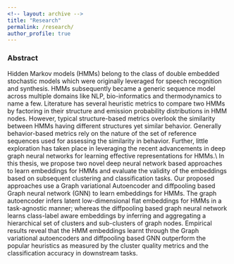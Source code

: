 ```yaml
---
<!-- layout: archive -->
title: "Research"
permalink: /research/
author_profile: true
---
```

### Abstract 
Hidden Markov models (HMMs) belong to the class of double embedded stochastic models which were originally leveraged for speech recognition and synthesis. HMMs subsequently became a generic sequence model across multiple domains like NLP, bio-informatics and thermodynamics to name a few. Literature has several heuristic metrics to compare two HMMs by factoring in their structure and emission probability distributions in HMM nodes. However, typical structure-based metrics overlook the similarity between HMMs having different structures yet similar behavior. Generally behavior-based metrics rely on the nature of the set of reference sequences used for assessing the similarity in behavior. Further, little exploration has taken place in leveraging the recent advancements in deep graph neural networks for learning effective representations for HMMs.\\
In this thesis, we propose two novel deep neural network based approaches to learn embeddings for HMMs and evaluate the validity of the embeddings based on subsequent clustering and classification tasks. Our proposed approaches use a Graph variational Autoencoder and diffpooling based Graph neural network (GNN) to learn embeddings for HMMs. The graph autoencoder infers latent low-dimensional flat embeddings for HMMs in a task-agnostic manner; whereas the diffpooling based graph neural network learns class-label aware embeddings by inferring and aggregating a hierarchical set of clusters and sub-clusters of graph nodes. Empirical results reveal that the HMM embeddings learnt through the Graph variational autoencoders and diffpooling based GNN outperform the popular heuristics as measured by the cluster quality metrics and the classification accuracy in downstream tasks.


